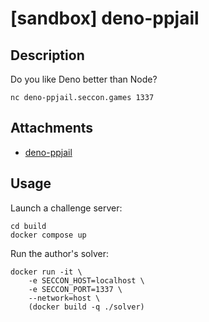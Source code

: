 # [sandbox] deno-ppjail

## Description

Do you like Deno better than Node?

```
nc deno-ppjail.seccon.games 1337
```

## Attachments

- [deno-ppjail](files/deno-ppjail)

## Usage

Launch a challenge server:

```
cd build
docker compose up
```

Run the author's solver:

```
docker run -it \
    -e SECCON_HOST=localhost \
    -e SECCON_PORT=1337 \
    --network=host \
    (docker build -q ./solver)
```

